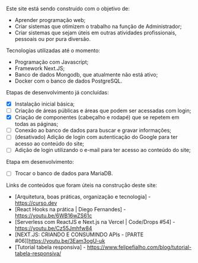 Este site está sendo construído com o objetivo de:

- Aprender programação web;
- Criar sistemas que otimizem o trabalho na função de Administrador;
- Criar sistemas que sejam úteis em outras atividades profissionais, pessoais ou por pura diversão.

Tecnologias utilizadas até o momento:

- Programação com Javascript;
- Framework Next.JS;
- Banco de dados Mongodb, que atualmente não está ativo;
- Docker com o banco de dados PostgreSQL.

Etapas de desenvolvimento já concluídas:

- [x] Instalação inicial básica;
- [ ] Criação de áreas públicas e áreas que podem ser acessadas com login;
- [x] Criação de componentes (cabeçalho e rodapé) que se repetem em todas as páginas;
- [ ] Conexão ao banco de dados para buscar e gravar informações;
- [ ] (desativado) Adição de login com autenticação do Google para ter acesso ao conteúdo do site;
- [ ] Adição de login utilizando o e-mail para ter acesso ao conteúdo do site;

Etapa em desenvolvimento:

- [ ] Trocar o banco de dados para MariaDB.

Links de conteúdos que foram úteis na construção deste site:

- [Arquitetura, boas práticas, organização e tecnologia] - https://curso.dev
- [React Hooks na prática | Diego Fernandes] - https://youtu.be/6WB16wZS61c
- [Serverless com ReactJS e Next.js na Vercel | Code/Drops #54] - https://youtu.be/Cz55Jmhfw84
- [NEXT.JS: CRIANDO E CONSUMINDO APIs - [PARTE #06]]https://youtu.be/3Eam3ogU-uk
- [Tutorial tabela responsiva] - https://www.felipefialho.com/blog/tutorial-tabela-responsiva/
